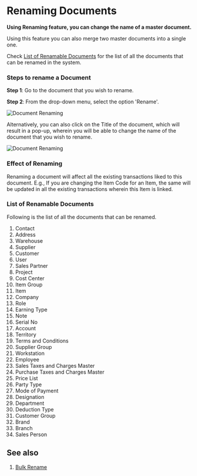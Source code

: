 <!-- add-breadcrumbs -->
# Renaming Documents

**Using Renaming feature, you can change the name of a master document.** 

Using this feature you can also merge two master documents into a single one.

Check [List of Renamable Documents](/docs/user/manual/en/using-erpnext/articles/renaming-documents#list-of-renamable-documents) for the list of all the documents that can be renamed in the system.

### Steps to rename a Document

**Step 1**: Go to the document that you wish to rename. 

**Step 2**: From the drop-down menu, select the option 'Rename'. 

![Document Renaming](/docs/v12/assets/img/using-erpnext/using-rename-documents-1.gif)

Alternatively, you can also click on the Title of the document, which will result in a pop-up, wherein you will be able to change the name of the document that you wish to rename.

![Document Renaming](/docs/v12/assets/img/using-erpnext/using-rename-documents-2.gif)

### Effect of Renaming

Renaming a document will affect all the existing transactions liked to this document. E.g., If you are changing the Item Code for an Item, the same will be updated in all the existing transactions wherein this Item is linked.

### List of Renamable Documents

Following is the list of all the documents that can be renamed.

1. Contact        					     	
2. Address         					     	
3. Warehouse       			   
4. Supplier        		
5. Customer      						    	
6. User           				    	
7. Sales Partner  		
8. Project	   		
9. Cost Center	   	
10. Item Group
11. Item	   	
12. Company
13. Role
14. Earning Type
15. Note 
16. Serial No
17. Account
18. Territory
19. Terms and Conditions
20. Supplier Group	
21. Workstation		
22. Employee
23. Sales Taxes and Charges Master
24. Purchase Taxes and Charges Master
25. Price List
26. Party Type	
27. Mode of Payment
28. Designation
29. Department
30. Deduction Type
31. Customer Group
32. Brand	
33. Branch
34. Sales Person

## See also

1. [Bulk Rename](/docs/user/manual/en/using-erpnext/articles/bulk-rename)

<!-- markdown -->
